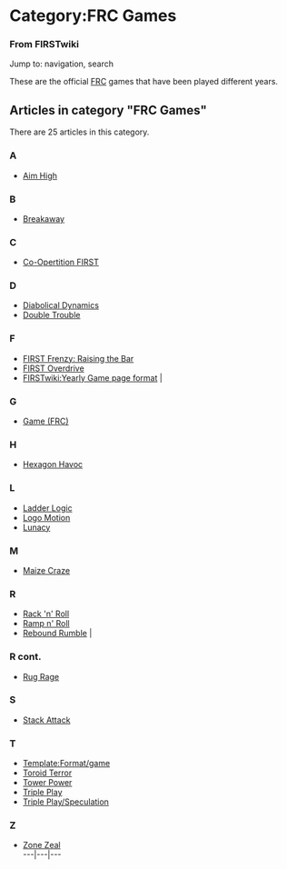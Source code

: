 

# Category:FRC Games

### From FIRSTwiki

Jump to: navigation, search

These are the official [FRC](FRC "FRC" ) games that have been
played different years.

  

## Articles in category "FRC Games"

There are 25 articles in this category.

### A

  * [Aim High](aim-high)

### B

  * [Breakaway](Breakaway "Breakaway" )

### C

  * [Co-Opertition FIRST](Co-Opertition_FIRST "Co-Opertition FIRST" )

### D

  * [Diabolical Dynamics](Diabolical_Dynamics "Diabolical Dynamics" )
  * [Double Trouble](Double_Trouble "Double Trouble" )

### F

  * [FIRST Frenzy: Raising the Bar](FIRST_Frenzy:_Raising_the_Bar "FIRST Frenzy: Raising the Bar" )
  * [FIRST Overdrive](FIRST_Overdrive "FIRST Overdrive" )
  * [FIRSTwiki:Yearly Game page format](FIRSTwiki:Yearly_Game_page_format "FIRSTwiki:Yearly Game page format" )
|

### G

  * [Game (FRC)](Game_%28FRC%29 "Game \(FRC\)" )

### H

  * [Hexagon Havoc](Hexagon_Havoc "Hexagon Havoc" )

### L

  * [Ladder Logic](Ladder_Logic "Ladder Logic" )
  * [Logo Motion](Logo_Motion "Logo Motion" )
  * [Lunacy](Lunacy "Lunacy" )

### M

  * [Maize Craze](Maize_Craze "Maize Craze" )

### R

  * [Rack 'n' Roll](Rack_%27n%27_Roll "Rack 'n' Roll" )
  * [Ramp n' Roll](Ramp_n%27_Roll "Ramp n' Roll" )
  * [Rebound Rumble](Rebound_Rumble "Rebound Rumble" )
|

### R cont.

  * [Rug Rage](Rug_Rage "Rug Rage" )

### S

  * [Stack Attack](Stack_Attack "Stack Attack" )

### T

  * [Template:Format/game](Template:Format/game "Template:Format/game" )
  * [Toroid Terror](Toroid_Terror "Toroid Terror" )
  * [Tower Power](Tower_Power "Tower Power" )
  * [Triple Play](triple-play)
  * [Triple Play/Speculation](Triple_Play/Speculation "Triple Play/Speculation" )

### Z

  * [Zone Zeal](Zone_Zeal "Zone Zeal" )  
---|---|---  
  
